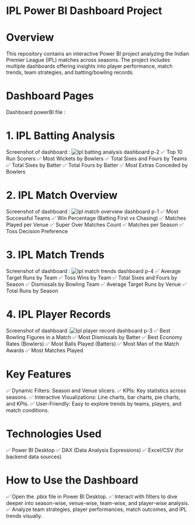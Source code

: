 # IPL Power BI Dashboard Project

# Overview
This repository contains an interactive Power BI project analyzing the Indian Premier League (IPL) matches across seasons.
The project includes multiple dashboards offering insights into player performance, match trends, team strategies, and batting/bowling records.

# Dashboard Pages
Dashboard powerBI file : 

# 1. IPL Batting Analysis
Screenshot of dashboard : ![Ipl batting analysis dashboard p-2](https://github.com/user-attachments/assets/4be001ff-21b3-45a2-a47f-da73a43e7603)
✅ Top 10 Run Scorers
✅ Most Wickets by Bowlers
✅ Total Sixes and Fours by Teams
✅ Total Sixes by Batter
✅ Total Fours by Batter
✅ Most Extras Conceded by Bowlers

# 2. IPL Match Overview
Screenshot of dashboard : ![Ipl match overview dashboard p-1](https://github.com/user-attachments/assets/73acf908-cfc0-4bd2-ab3a-b5b2463f09d2)
✅ Most Successful Teams
✅ Win Percentage (Batting First vs Chasing)
✅ Matches Played per Venue
✅ Super Over Matches Count
✅ Matches per Season
✅ Toss Decision Preference

# 3. IPL Match Trends
Screenshot of dashboard : ![Ipl match trends dashboard p-4](https://github.com/user-attachments/assets/d4f82a3d-f2b6-4f98-8629-a52f0f31353e)
✅ Average Target Runs by Team
✅ Toss Wins by Team
✅ Total Sixes and Fours by Season
✅ Dismissals by Bowling Team
✅ Average Target Runs by Venue
✅ Total Runs by Season

# 4. IPL Player Records
Screenshot of dashboard :![Ipl player record dashboard p-3](https://github.com/user-attachments/assets/989a20f3-7d0b-4f83-adf0-c39a0b59e3d6)
✅ Best Bowling Figures in a Match
✅ Most Dismissals by Batter
✅ Best Economy Rates (Bowlers)
✅ Most Balls Played (Batters)
✅ Most Man of the Match Awards
✅ Most Matches Played

# Key Features

✅ Dynamic Filters: Season and Venue slicers.
✅ KPIs: Key statistics across seasons.
✅ Interactive Visualizations: Line charts, bar charts, pie charts, and KPIs.
✅ User-Friendly: Easy to explore trends by teams, players, and match conditions.

# Technologies Used

✅ Power BI Desktop
✅ DAX (Data Analysis Expressions)
✅ Excel/CSV (for backend data sources)

# How to Use the Dashboard

✅ Open the .pbix file in Power BI Desktop.
✅ Interact with filters to dive deeper into season-wise, venue-wise, team-wise, and player-wise analysis.
✅ Analyze team strategies, player performances, match outcomes, and IPL trends visually.
